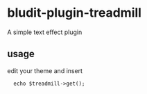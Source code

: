 # bludit-plugin-treadmill
A simple text effect plugin

## usage
edit your theme and insert 

      echo $treadmill->get();

